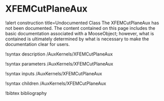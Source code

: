 <!-- MOOSE Documentation Stub: Remove this when content is added. -->

# XFEMCutPlaneAux

!alert construction title=Undocumented Class
The XFEMCutPlaneAux has not been documented. The content contained on this page
includes the basic documentation associated with a MooseObject; however, what is contained is
ultimately determined by what is necessary to make the documentation clear for users.

!syntax description /AuxKernels/XFEMCutPlaneAux

!syntax parameters /AuxKernels/XFEMCutPlaneAux

!syntax inputs /AuxKernels/XFEMCutPlaneAux

!syntax children /AuxKernels/XFEMCutPlaneAux

!bibtex bibliography
